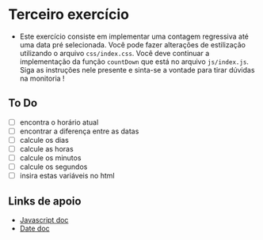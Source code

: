# Terceiro exercício

- Este exercício consiste em implementar uma contagem regressiva até uma data pré selecionada. Você pode fazer alterações de estilização utilizando o arquivo `css/index.css`. Você deve continuar a implementação da função `countDown` que está no arquivo `js/index.js`. Siga as instruções nele presente e sinta-se a vontade para tirar dúvidas na monitoria ! 

## To Do

- [ ] encontra o horário atual
- [ ] encontrar a diferença entre as datas 
- [ ] calcule os dias
- [ ] calcule as horas
- [ ] calcule os minutos
- [ ] calcule os segundos
- [ ] insira estas variáveis no html

## Links de apoio

- [Javascript doc](https://developer.mozilla.org/pt-BR/docs/Web/JavaScript)
- [Date doc](https://developer.mozilla.org/pt-BR/docs/Web/JavaScript/Reference/Global_Objects/Date)
